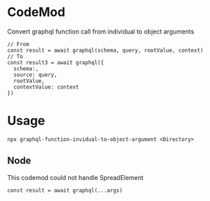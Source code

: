 # CodeMod

Convert graphql function call from individual to object arguments

    // From
    const result = await graphql(schema, query, rootValue, context)
    // To
    const result3 = await graphql({
      schema:,
      source: query,
      rootValue,
      contextValue: context
    })


# Usage

    npx graphql-function-invidual-to-object-argument <Directory>

## Node

This codemod could not handle SpreadElement

    const result = await graphql(...args)
